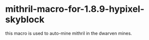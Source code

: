 # mithril-macro-for-1.8.9-hypixel-skyblock
this macro is used to auto-mine mithril in the dwarven mines.
